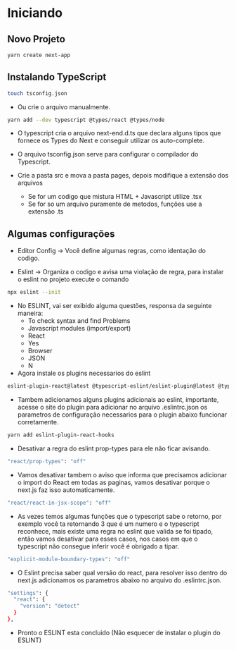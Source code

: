 
# Iniciando

## Novo Projeto

```bash
yarn create next-app
```

## Instalando TypeScript

```bash
touch tsconfig.json
```
- Ou crie o arquivo manualmente.

```bash
yarn add --dev typescript @types/react @types/node
```

- O typescript cria o arquivo next-end.d.ts que declara alguns tipos que fornece os Types do Next e conseguir utilizar os auto-complete.

- O arquivo tsconfig.json serve para configurar o compilador do Typescript.

- Crie a pasta src e mova a pasta pages, depois modifique a extensão dos arquivos
  - Se for um codigo que mistura HTML + Javascript utilize .tsx
  - Se for so um arquivo puramente de metodos, funções use a extensão .ts


## Algumas configurações

- Editor Config -> Você define algumas regras, como identação do codigo.

- Eslint -> Organiza o codigo e avisa uma violação de regra, para instalar o eslint no projeto execute o comando

```bash
npx eslint --init
```

- No ESLINT, vai ser exibido alguma questões, responsa da seguinte maneira:
  - To check syntax and find Problems
  - Javascript modules (import/export)
  - React
  - Yes
  - Browser
  - JSON
  - N
- Agora instale os plugins necessarios do eslint
```bash
eslint-plugin-react@latest @typescript-eslint/eslint-plugin@latest @typescript-eslint/parser@latest
```
- Tambem adicionamos alguns plugins adicionais ao eslint, importante, acesse o site do plugin para adicionar no arquivo .eslintrc.json os parametros de configuração necessarios para o plugin abaixo funcionar corretamente.
```bash
yarn add eslint-plugin-react-hooks
```

- Desativar a regra do eslint prop-types para ele não ficar avisando.
```bash
"react/prop-types": "off"
```
- Vamos desativar tambem o aviso que informa que precisamos adicionar o import do React em todas as paginas, vamos desativar porque o next.js faz isso automaticamente.
```bash
"react/react-in-jsx-scope": "off"
```
- As vezes temos algumas funções que o typescript sabe o retorno, por exemplo você ta retornando 3 que é um numero e o typescript reconhece, mais existe uma regra no eslint que valida se foi tipado, então vamos desativar para esses casos, nos casos em que o typescript não consegue inferir você é obrigado a tipar.
```bash
"explicit-module-boundary-types": "off"
```
- O Eslint precisa saber qual versão do react, para resolver isso dentro do next.js adicionamos os parametros abaixo no arquivo do .eslintrc.json.
```bash
"settings": {
  "react": {
    "version": "detect"
  }
},
```
- Pronto o ESLINT esta concluido (Não esquecer de instalar o plugin do ESLINT)




